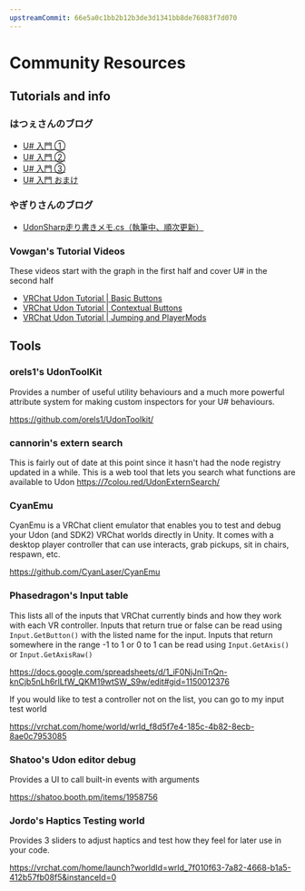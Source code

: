 ```yaml
---
upstreamCommit: 66e5a0c1bb2b12b3de3d1341bb8de76083f7d070
---
```


<!-- zhlint disabled -->

# Community Resources

## Tutorials and info

### はつぇさんのブログ
- [U# 入門 ①](https://hatuxes.hatenablog.jp/entry/2020/04/05/013310)
- [U# 入門 ②](https://hatuxes.hatenablog.jp/entry/2020/04/05/013323)
- [U# 入門 ③](https://hatuxes.hatenablog.jp/entry/2020/04/05/013336)
- [U# 入門 おまけ](https://hatuxes.hatenablog.jp/entry/2020/04/05/013348)

### やぎりさんのブログ
- [UdonSharp走り書きメモ.cs（執筆中、順次更新）](https://yagiri000.hatenablog.com/entry/2020/04/04/162312)

### Vowgan's Tutorial Videos

These videos start with the graph in the first half and cover U# in the second half
- [VRChat Udon Tutorial | Basic Buttons](https://www.youtube.com/watch?v=GWv3zloRWY4)
- [VRChat Udon Tutorial | Contextual Buttons](https://www.youtube.com/watch?v=01a5qO60qlo)
- [VRChat Udon Tutorial | Jumping and PlayerMods](https://www.youtube.com/watch?v=OventaglGCY)

## Tools
### orels1's UdonToolKit
Provides a number of useful utility behaviours and a much more powerful attribute system for making custom inspectors for your U# behaviours.

https://github.com/orels1/UdonToolkit/

### cannorin's extern search
This is fairly out of date at this point since it hasn't had the node registry updated in a while.
This is a web tool that lets you search what functions are available to Udon
https://7colou.red/UdonExternSearch/

### CyanEmu
CyanEmu is a VRChat client emulator that enables you to test and debug your Udon (and SDK2) VRChat worlds directly in Unity. It comes with a desktop player controller that can use interacts, grab pickups, sit in chairs, respawn, etc.

https://github.com/CyanLaser/CyanEmu

### Phasedragon's Input table

This lists all of the inputs that VRChat currently binds and how they work with each VR controller. Inputs that return true or false can be read using `Input.GetButton()` with the listed name for the input. Inputs that return somewhere in the range -1 to 1 or 0 to 1 can be read using `Input.GetAxis()` or `Input.GetAxisRaw()`

https://docs.google.com/spreadsheets/d/1_iF0NjJniTnQn-knCjb5nLh6rlLfW_QKM19wtSW_S9w/edit#gid=1150012376

If you would like to test a controller not on the list, you can go to my input test world

https://vrchat.com/home/world/wrld_f8d5f7e4-185c-4b82-8ecb-8ae0c7953085

### Shatoo's Udon editor debug 
Provides a UI to call built-in events with arguments

https://shatoo.booth.pm/items/1958756

### Jordo's Haptics Testing world
Provides 3 sliders to adjust haptics and test how they feel for later use in your code.

https://vrchat.com/home/launch?worldId=wrld_7f010f63-7a82-4668-b1a5-412b57fb08f5&instanceId=0

